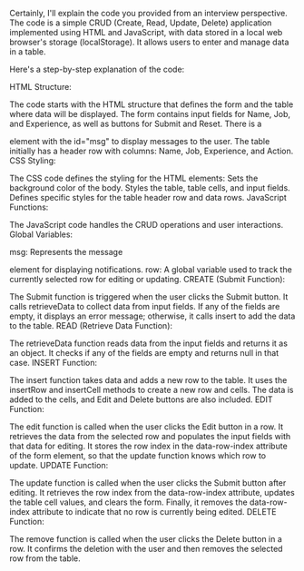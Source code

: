Certainly, I'll explain the code you provided from an interview perspective. The code is a simple CRUD (Create, Read, Update, Delete) application implemented using HTML and JavaScript, with data stored in a local web browser's storage (localStorage). It allows users to enter and manage data in a table.

Here's a step-by-step explanation of the code:

HTML Structure:

The code starts with the HTML structure that defines the form and the table where data will be displayed.
The form contains input fields for Name, Job, and Experience, as well as buttons for Submit and Reset.
There is a <div> element with the id="msg" to display messages to the user.
The table initially has a header row with columns: Name, Job, Experience, and Action.
CSS Styling:

The CSS code defines the styling for the HTML elements:
Sets the background color of the body.
Styles the table, table cells, and input fields.
Defines specific styles for the table header row and data rows.
JavaScript Functions:

The JavaScript code handles the CRUD operations and user interactions.
Global Variables:

msg: Represents the message <div> element for displaying notifications.
row: A global variable used to track the currently selected row for editing or updating.
CREATE (Submit Function):

The Submit function is triggered when the user clicks the Submit button.
It calls retrieveData to collect data from input fields.
If any of the fields are empty, it displays an error message; otherwise, it calls insert to add the data to the table.
READ (Retrieve Data Function):

The retrieveData function reads data from the input fields and returns it as an object.
It checks if any of the fields are empty and returns null in that case.
INSERT Function:

The insert function takes data and adds a new row to the table.
It uses the insertRow and insertCell methods to create a new row and cells.
The data is added to the cells, and Edit and Delete buttons are also included.
EDIT Function:

The edit function is called when the user clicks the Edit button in a row.
It retrieves the data from the selected row and populates the input fields with that data for editing.
It stores the row index in the data-row-index attribute of the form element, so that the update function knows which row to update.
UPDATE Function:

The update function is called when the user clicks the Submit button after editing.
It retrieves the row index from the data-row-index attribute, updates the table cell values, and clears the form.
Finally, it removes the data-row-index attribute to indicate that no row is currently being edited.
DELETE Function:

The remove function is called when the user clicks the Delete button in a row.
It confirms the deletion with the user and then removes the selected row from the table.